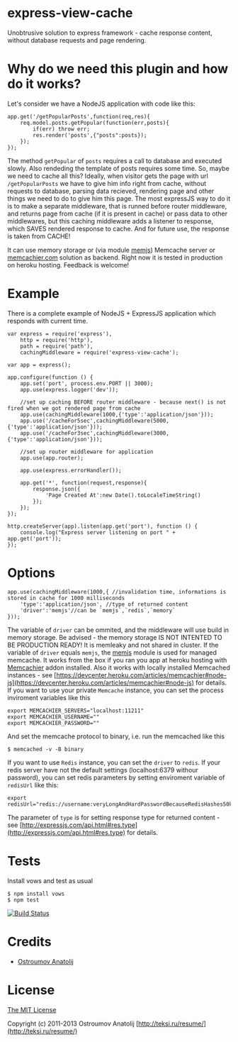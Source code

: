 express-view-cache
==================

Unobtrusive solution to express framework - cache response content, without database requests and page rendering.

Why do we need this plugin and how do it works?
==================

Let's consider we have a NodeJS application with code like this:

    app.get('/getPopularPosts',function(req,res){
        req.model.posts.getPopular(function(err,posts){
            if(err) throw err;
            res.render('posts',{"posts":posts});
        });
    });

The method `getPopular` of `posts` requires a call to database and executed slowly. Also rendeding the template of posts
requires some time. So, maybe we need to cache all this? Ideally, when visitor gets the page with url  `/getPopularPosts`
we have to give him info right from cache, without requests to database, parsing data recieved, rendering page and other things
we need to do to give him this page. The most expressJS way to do it is to make a separate middleware, that is runned before
router middleware, and returns page from cache (if it is present in cache) or pass data to other middlewares, but this caching
middleware adds a listener to response, which SAVES rendered response to cache. And for future use, the response is taken from CACHE!

It can use memory storage or (via module [memjs](https://npmjs.org/package/memjs))
Memcache server or [memcachier.com](https://memcachier.com/) solution  as backend.
Right now it is tested in production on heroku hosting.  Feedback is welcome!


Example
==================
There is a complete example of NodeJS + ExpressJS application which responds with current time.

    var express = require('express'),
        http = require('http'),
        path = require('path'),
        cachingMiddleware = require('express-view-cache');

    var app = express();

    app.configure(function () {
        app.set('port', process.env.PORT || 3000);
        app.use(express.logger('dev'));

        //set up caching BEFORE router middleware - because next() is not fired when we got rendered page from cache
        app.use(cachingMiddleware(1000,{'type':'application/json'}));
        app.use('/cacheFor5sec',cachingMiddleware(5000,{'type':'application/json'}));
        app.use('/cacheFor3sec',cachingMiddleware(3000,{'type':'application/json'}));

        //set up router middleware for application
        app.use(app.router);

        app.use(express.errorHandler());

        app.get('*', function(request,response){
            response.json({
                'Page Created At':new Date().toLocaleTimeString()
            });
        });
    });

    http.createServer(app).listen(app.get('port'), function () {
        console.log("Express server listening on port " + app.get('port'));
    });


Options
==================

    app.use(cachingMiddleware(1000,{ //invalidation time, informations is stored in cache for 1000 milliseconds
        'type':'application/json', //type of returned content
        'driver':'memjs'//can be `memjs`,`redis`,`memory`
    }));

The variable of `driver`  can be ommited, and the middleware will use build in memory storage.
Be advised - the memory storage IS NOT INTENTED TO BE PRODUCTION READY! It is memleaky and not shared in cluster.
If the variable of `driver` equals `memjs`, the [memjs](https://npmjs.org/package/memjs) module is used for managed memcache.
It works from the box if you ran you app at heroku hosting with [Memcachier](https://addons.heroku.com/memcachier) addon installed.
Also it works with locally installed Memcached instances - see [https://devcenter.heroku.com/articles/memcachier#node-js](https://devcenter.heroku.com/articles/memcachier#node-js)
for details.
If you want to use your private `Memcache` instance, you can set the process inviroment variables like this

    export MEMCACHIER_SERVERS="localhost:11211"
    export MEMCACHIER_USERNAME=""
    export MEMCACHIER_PASSWORD=""
And set the memcache protocol to binary, i.e. run the memcached like this

    $ memcached -v -B binary

If you want to use `Redis` instance, you can set the `driver` to `redis`. If your redis server have not the default
settings (localhost:6379 withour password), you can set redis parameters by setting enviroment variable of `redisUrl`
like this:

    export redisUrl="redis://username:veryLongAndHardPasswordBecauseRedisHashes50kPasswordsEverySecond@somehost:6378"

The parameter of `type` is for setting response type for returned content  -
see [http://expressjs.com/api.html#res.type](http://expressjs.com/api.html#res.type) for details.


Tests
==================

Install vows and test as usual

    $ npm install vows
    $ npm test

[![Build Status](https://travis-ci.org/vodolaz095/express-view-cache.png)](https://travis-ci.org/vodolaz095/express-view-cache)

Credits
==================

  - [Ostroumov Anatolij](https://github.com/vodolaz095)

License
==================

[The MIT License](http://opensource.org/licenses/MIT)

Copyright (c) 2011-2013 Ostroumov Anatolij [http://teksi.ru/resume/](http://teksi.ru/resume/)



